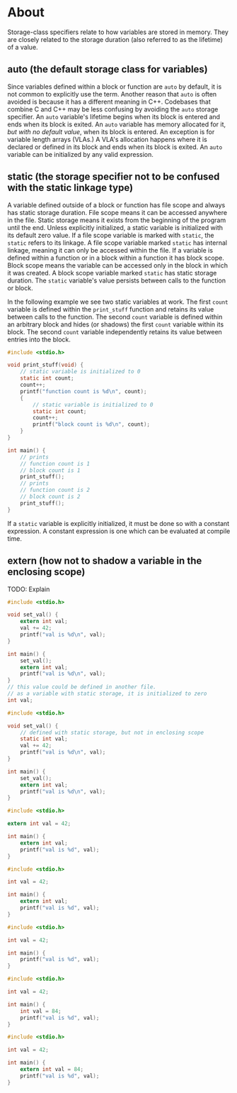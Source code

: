 # About

Storage-class specifiers relate to how variables are stored in memory.
They are closely related to the storage duration (also referred to as the lifetime) of a value.

## auto (the default storage class for variables)

Since variables defined within a block or function are `auto` by default, it is not common to explicitly use the term.
Another reason that `auto` is often avoided is because it has a different meaning in C++.
Codebases that combine C and C++ may be less confusing by avoiding the `auto` storage specifier.
An `auto` variable's lifetime begins when its block is entered and ends when its block is exited.
An `auto` variable has memory allocated for it, _but with no default value_, when its block is entered.
An exception is for variable length arrays (VLAs.)
A VLA's allocation happens where it is declared or defined in its block and ends when its block is exited.
An `auto` variable can be initialized by any valid expression.


## static (the storage specifier not to be confused with the static linkage type)
A variable defined outside of a block or function has file scope and always has static storage duration.
File scope means it can be accessed anywhere in the file.
Static storage means it exists from the beginning of the program until the end.
Unless explicitly initialized, a static variable is initialized with its default zero value.
If a file scope variable is marked with `static`, the `static` refers to its linkage.
A file scope variable marked `static` has internal linkage, meaning it can only be accessed within the file.
If a variable is defined within a function or in a block within a function it has block scope.
Block scope means the variable can be accessed only in the block in which it was created.
A block scope variable marked `static` has static storage duration.
The `static` variable's value persists between calls to the function or block.

In the following example we see two static variables at work.
The first `count` variable is defined within the `print_stuff` function and retains its value between calls to the function.
The second `count` variable is defined within an arbitrary block and hides (or shadows) the first `count` variable within its block.
The second `count` variable independently retains its value between entries into the block.

```c
#include <stdio.h>

void print_stuff(void) {
    // static variable is initialized to 0
    static int count;
    count++;
    printf("function count is %d\n", count);
    {
        // static variable is initialized to 0
        static int count;
        count++;
        printf("block count is %d\n", count);
    }
}

int main() {
    // prints
    // function count is 1
    // block count is 1
    print_stuff();
    // prints
    // function count is 2
    // block count is 2    
    print_stuff();
}
```

If a `static` variable is explicitly initialized, it must be done so with a constant expression.
A constant expression is one which can be evaluated at compile time.

## extern (how not to shadow a variable in the enclosing scope)

TODO: Explain

```c
#include <stdio.h>

void set_val() {
    extern int val;
    val += 42;
    printf("val is %d\n", val);
}

int main() {
    set_val();
    extern int val;
    printf("val is %d\n", val);
}
// this value could be defined in another file.
// as a variable with static storage, it is initialized to zero
int val;
```

```c
#include <stdio.h>

void set_val() {
    // defined with static storage, but not in enclosing scope
    static int val;
    val += 42;
    printf("val is %d\n", val);
}

int main() {
    set_val();
    extern int val;
    printf("val is %d\n", val);
}
```

```c
#include <stdio.h>

extern int val = 42;

int main() {
    extern int val;
    printf("val is %d", val);
}
```

```c
#include <stdio.h>

int val = 42;

int main() {
    extern int val;
    printf("val is %d", val);
}
```

```c
#include <stdio.h>

int val = 42;

int main() {
    printf("val is %d", val);
}
```

```c
#include <stdio.h>

int val = 42;

int main() {
    int val = 84;
    printf("val is %d", val);
}
```

```c
#include <stdio.h>

int val = 42;

int main() {
    extern int val = 84;
    printf("val is %d", val);
}
```
